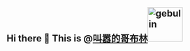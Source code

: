 ## Hi there 👋 This is @[叫嚣的哥布林](https://142016.xyz/)<img src="https://i0.hdslb.com/bfs/article/757170ef94fbbfc780401145e51bcdd0a0668b20.gif@480w_480h.avif" alt="gebulin" width="80"/>




<!--
**qiqiuge/qiqiuge** is a ✨ _special_ ✨ repository because its `README.md` (this file) appears on your GitHub profile.

Here are some ideas to get you started:

- 🔭 I’m currently working on ...
- 🌱 I’m currently learning ...
- 👯 I’m looking to collaborate on ...
- 🤔 I’m looking for help with ...
- 💬 Ask me about ...
- 📫 How to reach me: ...
- 😄 Pronouns: ...
- ⚡ Fun fact: ...
-->
